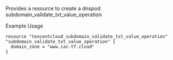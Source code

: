 Provides a resource to create a dnspod subdomain_validate_txt_value_operation

Example Usage

```hcl
resource "tencentcloud_subdomain_validate_txt_value_operation" "subdomain_validate_txt_value_operation" {
  domain_zone = "www.iac-tf.cloud"
}
```
